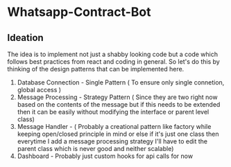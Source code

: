 # Whatsapp-Contract-Bot
## Ideation
The idea is to implement not just a shabby looking code but a code which follows best practices from react and coding in general. So let's do this by thinking of the design patterns that can be implemented here.

1) Database Connection - Single Pattern ( To ensure only single connetion, global access )
2) Message Processing - Strategy Pattern ( Since they are two right now based on the contents of the message but if this needs to be extended then it can be easily without modifying the interface or parent level class) 
3) Message Handler - ( Probably a creational pattern like factory while keeping open/closed principle in mind or else if it's just one class then everytime I add a message processing strategy I'll have to edit the parent class which is never good and neither scalable)
4) Dashboard - Probably just custom hooks for api calls for now
